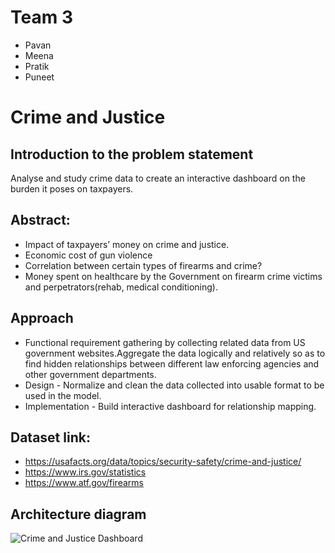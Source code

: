 # Team 3 

- Pavan 
- Meena
- Pratik
- Puneet 
 
# Crime and Justice


## Introduction to the problem statement
Analyse and study crime data to create an interactive dashboard on the burden it poses on taxpayers. 
## Abstract:

- Impact of taxpayers’ money on crime and justice.
- Economic cost of gun violence 
- Correlation between certain types of firearms and crime?
- Money spent on healthcare by the Government on firearm crime victims and perpetrators(rehab, medical conditioning).



## Approach
- Functional requirement gathering by collecting related data from US government websites.Aggregate the data logically and relatively so as to find hidden relationships between different law enforcing agencies and other government departments.
- Design - Normalize and clean the data collected into usable format to be used in the model. 
- Implementation - Build interactive dashboard for relationship mapping.

## Dataset link:
- https://usafacts.org/data/topics/security-safety/crime-and-justice/
- https://www.irs.gov/statistics
- https://www.atf.gov/firearms

## Architecture diagram
![Crime and Justice Dashboard](https://lucid.app/lucidspark/invitations/accept/inv_733fb901-4d5f-4992-8def-9fbbf45a513e?viewport_loc=-351%2C-170%2C3072%2C1580%2C0_0)

